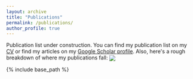 ```yaml
---
layout: archive
title: "Publications"
permalink: /publications/
author_profile: true
---
```

Publication list under construction. You can find my publication list on my [CV](https://lagarcia.us/files/LuisGarcia_CV.pdf) or find my articles on my [Google Scholar profile](https://scholar.google.com/citations?user=68ij6U4AAAAJ&hl=en&oi=sra). Also, here's a rough breakdown of where my publications fall:
<img align="center" src="http://www.lagarcia.us/images/research-overview-pubs.PNG">

{% include base_path %}

